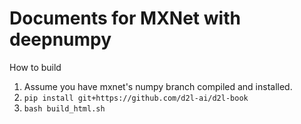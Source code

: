 # Documents for MXNet with deepnumpy


How to build

1. Assume you have mxnet's numpy branch compiled and installed.
2. `pip install git+https://github.com/d2l-ai/d2l-book`
3. `bash build_html.sh`
